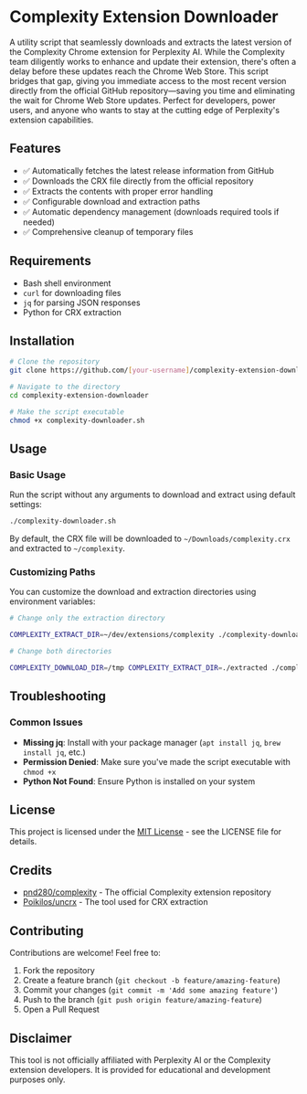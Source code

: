 # Complexity Extension Downloader

A utility script that seamlessly downloads and extracts the latest version of the Complexity Chrome extension for Perplexity AI. 
While the Complexity team diligently works to enhance and update their extension, 
there's often a delay before these updates reach the Chrome Web Store. 
This script bridges that gap, giving you immediate access to the most recent version directly 
from the official GitHub repository—saving you time and eliminating the wait for Chrome Web Store updates. 
Perfect for developers, power users, and anyone who wants to stay at the cutting edge of Perplexity's extension capabilities.

## Features

- ✅ Automatically fetches the latest release information from GitHub
- ✅ Downloads the CRX file directly from the official repository
- ✅ Extracts the contents with proper error handling
- ✅ Configurable download and extraction paths
- ✅ Automatic dependency management (downloads required tools if needed)
- ✅ Comprehensive cleanup of temporary files


## Requirements

- Bash shell environment
- `curl` for downloading files
- `jq` for parsing JSON responses
- Python for CRX extraction

## Installation

```bash
# Clone the repository
git clone https://github.com/[your-username]/complexity-extension-downloader.git

# Navigate to the directory
cd complexity-extension-downloader

# Make the script executable
chmod +x complexity-downloader.sh
```

## Usage

### Basic Usage


Run the script without any arguments to download and extract using default settings:

```bash
./complexity-downloader.sh
```

By default, the CRX file will be downloaded to `~/Downloads/complexity.crx` and extracted to `~/complexity`.

### Customizing Paths

You can customize the download and extraction directories using environment variables:


```bash
# Change only the extraction directory

COMPLEXITY_EXTRACT_DIR=~/dev/extensions/complexity ./complexity-downloader.sh

# Change both directories

COMPLEXITY_DOWNLOAD_DIR=/tmp COMPLEXITY_EXTRACT_DIR=./extracted ./complexity-downloader.sh
```

## Troubleshooting

### Common Issues

- **Missing jq**: Install with your package manager (`apt install jq`, `brew install jq`, etc.)
- **Permission Denied**: Make sure you've made the script executable with `chmod +x`
- **Python Not Found**: Ensure Python is installed on your system

## License

This project is licensed under the [MIT License](LICENSE) - see the LICENSE file for details.

## Credits

- [pnd280/complexity](https://github.com/pnd280/complexity) - The official Complexity extension repository
- [Poikilos/uncrx](https://github.com/Poikilos/uncrx) - The tool used for CRX extraction

## Contributing

Contributions are welcome! Feel free to:

1. Fork the repository
2. Create a feature branch (`git checkout -b feature/amazing-feature`)
3. Commit your changes (`git commit -m 'Add some amazing feature'`)
4. Push to the branch (`git push origin feature/amazing-feature`)
5. Open a Pull Request

## Disclaimer

This tool is not officially affiliated with Perplexity AI or the Complexity extension developers. 
It is provided for educational and development purposes only.
